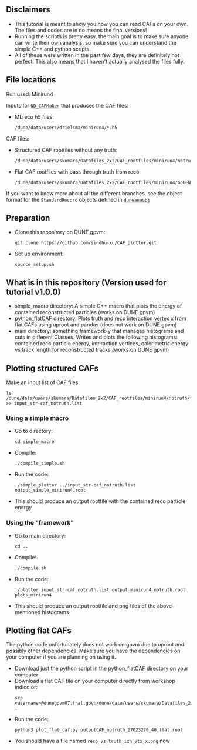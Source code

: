## Disclaimers

* This tutorial is meant to show you how you can read CAFs on your own. The files and codes are in no means the final versions!
* Running the scripts is pretty easy, the main goal is to make sure anyone can write their own analysis, so make sure you can understand the simple C++ and python scripts.
* All of these were written in the past few days, they are definitely not perfect. This also means that I haven't actually analysed the files fully.

## File locations

Run used: Minirun4

Inputs for [`ND_CAFMaker`](https://github.com/DUNE/ND_CAFMaker) that produces the CAF files:

* MLreco h5 files:
  ```
  /dune/data/users/drielsma/minirun4/*.h5
  ```

CAF files:

* Structured CAF rootfiles without any truth:
   ```
  /dune/data/users/skumara/Datafiles_2x2/CAF_rootfiles/minirun4/notruth/*.root
  ```
* Flat CAF rootfiles with pass through truth from reco:
  ```
  /dune/data/users/skumara/Datafiles_2x2/CAF_rootfiles/minirun4/noGENIEtruth/flat/*.root
  ```
If you want to know more about all the different branches, see the object format for the `StandardRecord` objects defined in [`duneanaobj`](https://github.com/DUNE/duneanaobj)
## Preparation

* Clone this repository on DUNE gpvm:
  ```
  git clone https://github.com/sindhu-ku/CAF_plotter.git
  ```
* Set up environment:
  ```
  source setup.sh
  ```

## What is in this repository (Version used for tutorial v1.0.0)

* simple_macro directory: A simple C++ macro that plots the energy of contained reconstructed particles (works on DUNE gpvm)
* python_flatCAF directory: Plots truth and reco interaction vertex x from flat CAFs using uproot and pandas (does not work on DUNE gpvm)
* main directory: something framework-y that manages histograms and cuts in different Classes. Writes and plots the following histograms: contained reco particle energy, interaction vertices, calorimetric energy vs track length for reconstructed tracks (works on DUNE gpvm) 

## Plotting structured CAFs

Make an input list of CAF files:
```
ls /dune/data/users/skumara/Datafiles_2x2/CAF_rootfiles/minirun4/notruth/*.root >> input_str-caf_notruth.list
```

### Using a simple macro

* Go to directory:
  ```
  cd simple_macro
  ```
* Compile:
  ```
  ./compile_simple.sh
  ```
* Run the code:
  ```
  ./simple_plotter ../input_str-caf_notruth.list output_simple_minirun4.root
  ```
* This should produce an output rootfile with the contained reco particle energy 

### Using the "framework"

* Go to main directory:
  ```
  cd ..
  ```
* Compile:
  ```
  ./compile.sh
  ```
* Run the code:
  ```
  ./plotter input_str-caf_notruth.list output_minirun4_notruth.root plots_minirun4
  ```
* This should produce an output rootfile and png files of the above-mentioned histograms
  
## Plotting flat CAFs

The python code unfortunately does not work on gpvm due to uproot and possibly other dependencies. Make sure you have the dependencies on your computer if you are planning on using it.

* Download just the python script in the python_flatCAF directory on your computer
* Download a flat CAF file on your computer directly from workshop indico or:
  ```
  scp <username>@dunegpvm07.fnal.gov:/dune/data/users/skumara/Datafiles_2x2/CAF_rootfiles/minirun4/noGENIEtruth/flat/outputCAF_noGENIEtruth_27023276_40.flat.root .
  ```
* Run the code:
  ```
  python3 plot_flat_caf.py outputCAF_notruth_27023276_40.flat.root
  ```
* You should have a file named `reco_vs_truth_ixn_vtx_x.png` now



